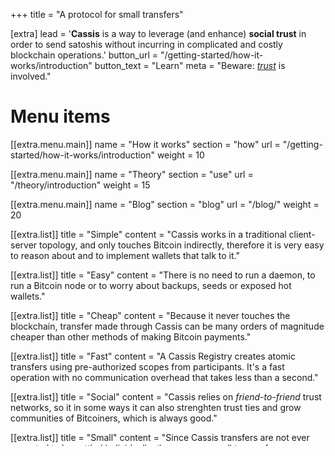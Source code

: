 +++
title = "A protocol for small transfers"

[extra]
lead = '<b>Cassis</b> is a way to leverage (and enhance) <b>social trust</b> in order to send satoshis without incurring in complicated and costly blockchain operations.'
button_url = "/getting-started/how-it-works/introduction"
button_text = "Learn"
meta = "Beware: <i><a target=_blank href=https://trustisascalingsolution.com/>trust</a></i> is involved."

# Menu items
[[extra.menu.main]]
name = "How it works"
section = "how"
url = "/getting-started/how-it-works/introduction"
weight = 10

[[extra.menu.main]]
name = "Theory"
section = "use"
url = "/theory/introduction"
weight = 15

[[extra.menu.main]]
name = "Blog"
section = "blog"
url = "/blog/"
weight = 20

[[extra.list]]
title = "Simple"
content = "Cassis works in a traditional client-server topology, and only touches Bitcoin indirectly, therefore it is very easy to reason about and to implement wallets that talk to it."

[[extra.list]]
title = "Easy"
content = "There is no need to run a daemon, to run a Bitcoin node or to worry about backups, seeds or exposed hot wallets."

[[extra.list]]
title = "Cheap"
content = "Because it never touches the blockchain, transfer made through Cassis can be many orders of magnitude cheaper than other methods of making Bitcoin payments."

[[extra.list]]
title = "Fast"
content = "A Cassis Registry creates atomic transfers using pre-authorized scopes from participants. It's a fast operation with no communication overhead that takes less than a second."

[[extra.list]]
title = "Social"
content = "Cassis relies on <i>friend-to-friend</i> trust networks, so it in some ways it can also strenghten trust ties and grow communities of Bitcoiners, which is always good."

[[extra.list]]
title = "Small"
content = "Since Cassis transfers are not ever expected to be settled individually, they can power all types of commerce and online use-cases, including the dream of micropayments."

+++
